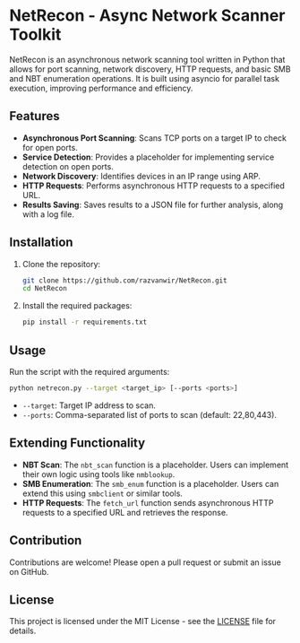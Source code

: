 # NetRecon - Async Network Scanner Toolkit

NetRecon is an asynchronous network scanning tool written in Python that allows for port scanning, network discovery, HTTP requests, and basic SMB and NBT enumeration operations. It is built using asyncio for parallel task execution, improving performance and efficiency.

## Features
- **Asynchronous Port Scanning**: Scans TCP ports on a target IP to check for open ports.
- **Service Detection**: Provides a placeholder for implementing service detection on open ports.
- **Network Discovery**: Identifies devices in an IP range using ARP.
- **HTTP Requests**: Performs asynchronous HTTP requests to a specified URL.
- **Results Saving**: Saves results to a JSON file for further analysis, along with a log file.

## Installation
1. Clone the repository:
   ```bash
   git clone https://github.com/razvanwir/NetRecon.git
   cd NetRecon
   ```
2. Install the required packages:
   ```bash
   pip install -r requirements.txt
   ```

## Usage
Run the script with the required arguments:
```bash
python netrecon.py --target <target_ip> [--ports <ports>]
```

- `--target`: Target IP address to scan.
- `--ports`: Comma-separated list of ports to scan (default: 22,80,443).

## Extending Functionality

- **NBT Scan**: The `nbt_scan` function is a placeholder. Users can implement their own logic using tools like `nmblookup`.
- **SMB Enumeration**: The `smb_enum` function is a placeholder. Users can extend this using `smbclient` or similar tools.
- **HTTP Requests**: The `fetch_url` function sends asynchronous HTTP requests to a specified URL and retrieves the response.

## Contribution
Contributions are welcome! Please open a pull request or submit an issue on GitHub.

## License
This project is licensed under the MIT License - see the [LICENSE](LICENSE) file for details.



